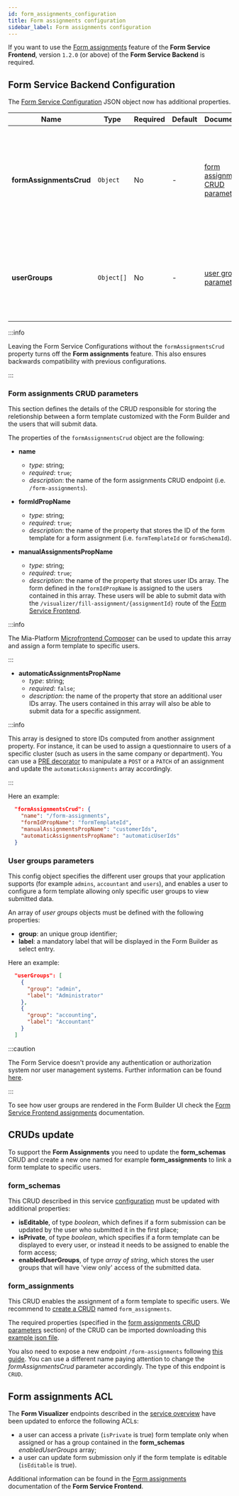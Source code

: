 ```yaml
---
id: form_assignments_configuration
title: Form assignments configuration
sidebar_label: Form assignments configuration
---
```


<!--
WARNING: this file was automatically generated by Mia-Platform Doc Aggregator.
DO NOT MODIFY IT BY HAND.
Instead, modify the source file and run the aggregator to regenerate this file.
-->

If you want to use the [Form assignments](../../runtime_suite/form-service-frontend/form_assignments) feature of the **Form Service Frontend**, version `1.2.0` (or above) of the **Form Service Backend** is required.

## Form Service Backend Configuration

The [Form Service Configuration](./20_configuration.md) JSON object now has additional properties.

| Name                    | Type       | Required | Default | Documentation                                                         | Description                                                                                           |
|-------------------------|------------|----------|---------|-----------------------------------------------------------------------|-------------------------------------------------------------------------------------------------------|
| **formAssignmentsCrud** | `Object`   | No       | -       | [form assignments CRUD parameters](#form-assignments-crud-parameters) | Contains details about the CRUD that is used to store the form template and the users assigned to it. |
| **userGroups**          | `Object[]` | No       | -       | [user groups parameters](#user-groups-parameters)                     | The user groups that can be chosen in `Submitted forms viewers` field of the Form Builder.            |

:::info

Leaving the Form Service Configurations without the `formAssignmentsCrud` property turns off the **Form assignments** feature. This also ensures backwards compatibility with previous configurations.

:::

### Form assignments CRUD parameters

This section defines the details of the CRUD responsible for storing the reletionship between a form template customized with the Form Builder and the users that will submit data.

The properties of the `formAssignmentsCrud` object are the following:

- **name**
  - *type*: string;
  - *required*: `true`;
  - *description*: the name of the form assignments CRUD endpoint (i.e. `/form-assignments`).

- **formIdPropName**
  - *type*: string;
  - *required*: `true`;
  - *description*: the name of the property that stores the ID of the form template for a form assignment (i.e. `formTemplateId` or `formSchemaId`).

- **manualAssignmentsPropName**
  - *type*: string;
  - *required*: `true`;
  - *description*: the name of the property that stores user IDs array. The form defined in the `formIdPropName` is assigned to the users contained in this array. These users will be able to submit data with the `/visualizer/fill-assignment/{assignmentId}` route of the [Form Service Frontend](../../runtime_suite/form-service-frontend/overview).

:::info

The Mia-Platform [Microfrontend Composer](../../microfrontend-composer/overview) can be used to update this array and assign a form template to specific users.

:::

- **automaticAssignmentsPropName**
  - *type*: string;
  - *required*: `false`;
  - *description*: the name of the property that store an additional user IDs array. The users contained in this array will also be able to submit data for a specific assignment.

:::info

This array is designed to store IDs computed from another assignment property. For instance, it can be used to assign a questionnaire to users of a specific cluster (such as users in the same company or department). You can use a [PRE decorator](../../development_suite/api-console/api-design/plugin_baas_4#pre-and-post-decorators) to manipulate a `POST` or a `PATCH` of an assignment and update the `automaticAssignments` array accordingly.

:::

Here an example:

```json
  "formAssignmentsCrud": {
    "name": "/form-assignments",
    "formIdPropName": "formTemplateId",
    "manualAssignmentsPropName": "customerIds",
    "automaticAssignmentsPropName": "automaticUserIds"
  }
```

### User groups parameters

This config object specifies the different user groups that your application supports (for example `admins`, `accountant` and `users`), and enables a user to configure a form template allowing only specific user groups to view submitted data.

An array of *user groups* objects must be defined with the following properties:

- **group**: an unique group identifier;
- **label**: a mandatory label that will be displayed in the Form Builder as select entry.

Here an example:

```json
  "userGroups": [
    {
      "group": "admin",
      "label": "Administrator"
    },
    {
      "group": "accounting",
      "label": "Accountant"
    }
  ]
```

:::caution

The Form Service doesn't provide any authentication or authorization system nor user management systems. Further information can be found [here](../../console/project-configuration/authorization-flow).

:::

To see how user groups are rendered in the Form Builder UI check the [Form Service Frontend assignments](../../runtime_suite/form-service-frontend/form_assignments) documentation.

## CRUDs update

To support the **Form Assignments** you need to update the **form_schemas** CRUD and create a new one named for example **form_assignments** to link a form template to specific users.

### form_schemas

This CRUD described in this service [configuration](./20_configuration.md/#form_schemas) must be updated with additional properties:

- **isEditable**, of type *boolean*, which defines if a form submission can be updated by the user who submitted it in the first place;
- **isPrivate**, of type *boolean*, which specifies if a form template can be displayed to every user, or instead it needs to be assigned to enable the form access;
- **enabledUserGroups**, of type *array of string*, which stores the user groups that will have 'view only' access of the submitted data.

### form_assignments

This CRUD enables the assignment of a form template to specific users. We recommend to [create a CRUD](../../development_suite/api-console/api-design/crud_advanced) named `form_assignments`.

The required properties (specified in the [form assignments CRUD parameters](#form-assignments-crud-parameters) section) of the CRUD can be imported downloading this <a download target="_blank" href="/docs_files_to_download/form-service-backend/form_assignments_crud_fields.json">example json file</a>.

You also need to expose a new endpoint `/form-assignments` following [this guide](../../development_suite/api-console/api-design/endpoints). You can use a different name paying attention to change the *formAssignmentsCrud* parameter accordingly. The type of this endpoint is `CRUD`.

## Form assignments ACL

The **Form Visualizer** endpoints described in the [service overview](./10_overview.md) have been updated to enforce the following ACLs:

- a user can access a private (`isPrivate` is true) form template only when assigned or has a group contained in the **form_schemas** *enabledUserGroups* array;
- a user can update form submission only if the form template is editable (`isEditable` is true).

Additional information can be found in the [Form assignments](../../runtime_suite/form-service-frontend/form_assignments) documentation of the **Form Service Frontend**.

